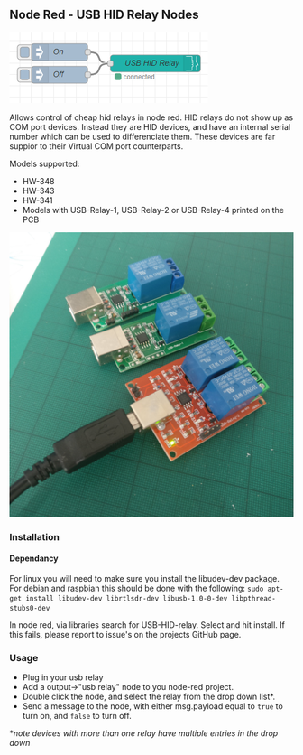 ## Node Red - USB HID Relay Nodes
![](usb%20hid%20relay%20screenshot%202.png)

Allows control of cheap hid relays in node red. HID relays do not show up as COM port devices. Instead they are HID devices, and have an internal serial number which can be used to differenciate them. These devices are far suppior to their Virtual COM port counterparts.

Models supported:
* HW-348
* HW-343
* HW-341
* Models with USB-Relay-1, USB-Relay-2 or USB-Relay-4 printed on the PCB

![](HW-343.jpg)

### Installation

#### Dependancy
For linux you will need to make sure you install the libudev-dev package. For debian and raspbian this should be done with the following:
```sudo apt-get install libudev-dev librtlsdr-dev libusb-1.0-0-dev libpthread-stubs0-dev```

In node red, via libraries search for USB-HID-relay. Select and hit install. If this fails, please report to issue's on the projects GitHub page.

### Usage

* Plug in your usb relay
* Add a output->"usb relay" node to you node-red project.
* Double click the node, and select the relay from the drop down list*. 
* Send a message to the node, with either msg.payload equal to ```true``` to turn on, and ```false``` to turn off.

**note devices with more than one relay have multiple entries in the drop down* 



